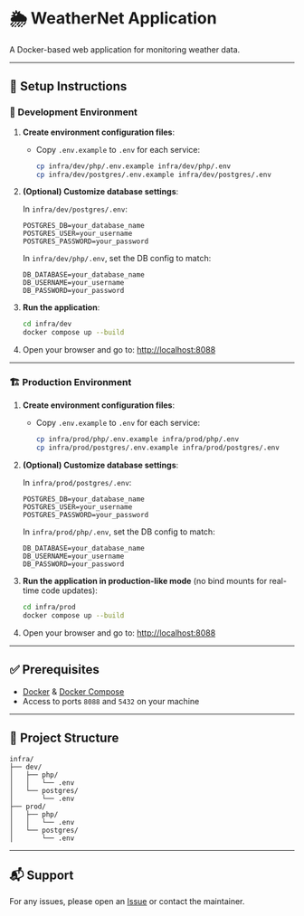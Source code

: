 # 🌦️ WeatherNet Application

A Docker-based web application for monitoring weather data.

---

## 🚀 Setup Instructions

### 🔧 Development Environment

1. **Create environment configuration files**:
    - Copy `.env.example` to `.env` for each service:
      ```bash
      cp infra/dev/php/.env.example infra/dev/php/.env
      cp infra/dev/postgres/.env.example infra/dev/postgres/.env
      ```

2. **(Optional) Customize database settings**:

   In `infra/dev/postgres/.env`:
   ```env
   POSTGRES_DB=your_database_name
   POSTGRES_USER=your_username
   POSTGRES_PASSWORD=your_password
   ```

   In `infra/dev/php/.env`, set the DB config to match:
   ```env
   DB_DATABASE=your_database_name
   DB_USERNAME=your_username
   DB_PASSWORD=your_password
   ```

3. **Run the application**:
   ```bash
   cd infra/dev
   docker compose up --build
   ```

4. Open your browser and go to: [http://localhost:8088](http://localhost:8088)

---

### 🏗️ Production Environment

1. **Create environment configuration files**:
    - Copy `.env.example` to `.env` for each service:
      ```bash
      cp infra/prod/php/.env.example infra/prod/php/.env
      cp infra/prod/postgres/.env.example infra/prod/postgres/.env
      ```

2. **(Optional) Customize database settings**:

   In `infra/prod/postgres/.env`:
   ```env
   POSTGRES_DB=your_database_name
   POSTGRES_USER=your_username
   POSTGRES_PASSWORD=your_password
   ```

   In `infra/prod/php/.env`, set the DB config to match:
   ```env
   DB_DATABASE=your_database_name
   DB_USERNAME=your_username
   DB_PASSWORD=your_password
   ```

3. **Run the application in production-like mode** (no bind mounts for real-time code updates):
   ```bash
   cd infra/prod
   docker compose up --build
   ```

4. Open your browser and go to: [http://localhost:8088](http://localhost:8088)

---

## ✅ Prerequisites

- [Docker](https://www.docker.com/) & [Docker Compose](https://docs.docker.com/compose/)
- Access to ports `8088` and `5432` on your machine

---

## 📁 Project Structure

```
infra/
├── dev/
│   ├── php/
│   │   └── .env
│   └── postgres/
│       └── .env
├── prod/
│   ├── php/
│   │   └── .env
│   └── postgres/
│       └── .env
```

---

## 📬 Support

For any issues, please open an [Issue](https://github.com/your-repo/weathernet/issues) or contact the maintainer.
